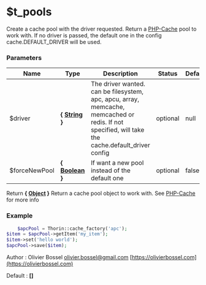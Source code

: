 # $t_pools

Create a cache pool with the driver requested. Return a [PHP-Cache](http://www.php-cache.com/en/latest/introduction/) pool to work with.
If no driver is passed, the default one in the config cache.DEFAULT_DRIVER will be used.


### Parameters
Name  |  Type  |  Description  |  Status  |  Default
------------  |  ------------  |  ------------  |  ------------  |  ------------
$driver  |  **{ [String](http://php.net/manual/en/language.types.string.php) }**  |  The driver wanted. can be filesystem, apc, apcu, array, memcache, memcached or redis. If not specified, will take the cache.default_driver config  |  optional  |  null
$forceNewPool  |  **{ [Boolean](http://php.net/manual/en/language.types.boolean.php) }**  |  If want a new pool instead of the default one  |  optional  |  false

Return **{ [Object](http://php.net/manual/en/language.types.object.php) }** Return a cache pool object to work with. See [PHP-Cache](http://www.php-cache.com/en/latest/introduction/) for more info

### Example
```php
	$apcPool = Thorin::cache_factory('apc');
$item = $apcPool->getItem('my_item');
$item->set('hello world');
$apcPool->save($item);
```
Author : Olivier Bossel [olivier.bossel@gmail.com](mailto:olivier.bossel@gmail.com) [https://olivierbossel.com](https://olivierbossel.com)

Default : **[]**